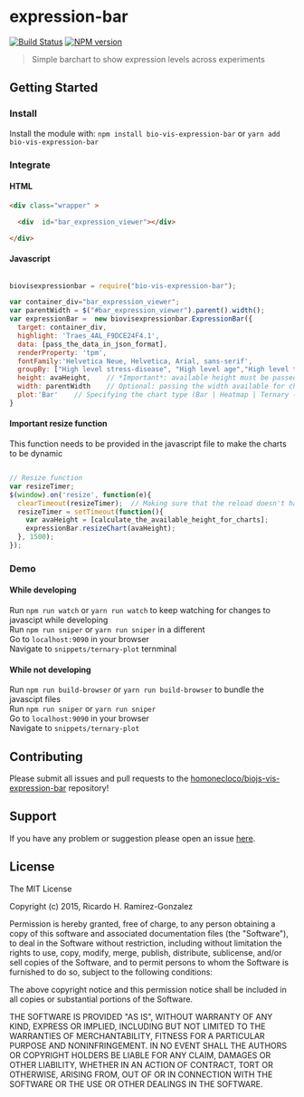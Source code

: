 # expression-bar

[![Build Status](https://secure.travis-ci.org/homonecloco/expression-bar.png?branch=master)](http://travis-ci.org/Bijan-Ghasemi-Afshar/expression-bar)
[![NPM version](https://badge-me.herokuapp.com/api/npm/expression-bar.png)](http://badges.enytc.com/for/npm/expression-bar)

> Simple barchart to show expression levels across experiments

## Getting Started

### Install
Install the module with: `npm install bio-vis-expression-bar` or `yarn add bio-vis-expression-bar`

### Integrate
#### HTML
```html
<div class="wrapper" >

  <div  id="bar_expression_viewer"></div>    

</div>

```

#### Javascript
```javascript

biovisexpressionbar = require("bio-vis-expression-bar");

var container_div="bar_expression_viewer";
var parentWidth = $("#bar_expression_viewer").parent().width();
var expressionBar =  new biovisexpressionbar.ExpressionBar({
  target: container_div,
  highlight: 'Traes_4AL_F9DCE24F4.1',
  data: [pass_the_data_in_json_format],
  renderProperty: 'tpm',    
  fontFamily:'Helvetica Neue, Helvetica, Arial, sans-serif',
  groupBy: ["High level stress-disease", "High level age","High level tissue","High level variety"],  
  height: avaHeight,    // *Important*: available height must be passed
  width: parentWidth    // Optional: passing the width available for charts
  plot:'Bar'    // Specifying the chart type (Bar | Heatmap | Ternary (Requires homologues))
}
```
#### Important resize function
This function needs to be provided in the javascript file to make the charts to be dynamic
```javascript

// Resize function
var resizeTimer;
$(window).on('resize', function(e){
  clearTimeout(resizeTimer);  // Making sure that the reload doesn't happen if the window is resized within 1.5 seconds
  resizeTimer = setTimeout(function(){
    var avaHeight = [calculate_the_available_height_for_charts];
    expressionBar.resizeChart(avaHeight);
  }, 1500);
});
```

### Demo
#### While developing
Run ```npm run watch``` or ```yarn run watch``` to keep watching for changes to javascipt while developing <br>
Run ```npm run sniper``` or ```yarn run sniper``` in a different<br>
Go to ```localhost:9090``` in your browser<br>
Navigate to ```snippets/ternary-plot``` ternminal
#### While not developing
Run ```npm run build-browser``` or ```yarn run build-browser``` to bundle the javascipt files <br>
Run ```npm run sniper``` or ```yarn run sniper```<br>
Go to ```localhost:9090``` in your browser<br>
Navigate to ```snippets/ternary-plot```


## Contributing

Please submit all issues and pull requests to the [homonecloco/biojs-vis-expression-bar](https://github.com/homonecloco/biojs-vis-expression-bar) repository!

## Support
If you have any problem or suggestion please open an issue [here](https://github.com/homonecloco/biojs-vis-expression-bar/issues).

## License

The MIT License

Copyright (c) 2015, Ricardo H. Ramirez-Gonzalez

Permission is hereby granted, free of charge, to any person
obtaining a copy of this software and associated documentation
files (the "Software"), to deal in the Software without
restriction, including without limitation the rights to use,
copy, modify, merge, publish, distribute, sublicense, and/or sell
copies of the Software, and to permit persons to whom the
Software is furnished to do so, subject to the following
conditions:

The above copyright notice and this permission notice shall be
included in all copies or substantial portions of the Software.

THE SOFTWARE IS PROVIDED "AS IS", WITHOUT WARRANTY OF ANY KIND,
EXPRESS OR IMPLIED, INCLUDING BUT NOT LIMITED TO THE WARRANTIES
OF MERCHANTABILITY, FITNESS FOR A PARTICULAR PURPOSE AND
NONINFRINGEMENT. IN NO EVENT SHALL THE AUTHORS OR COPYRIGHT
HOLDERS BE LIABLE FOR ANY CLAIM, DAMAGES OR OTHER LIABILITY,
WHETHER IN AN ACTION OF CONTRACT, TORT OR OTHERWISE, ARISING
FROM, OUT OF OR IN CONNECTION WITH THE SOFTWARE OR THE USE OR
OTHER DEALINGS IN THE SOFTWARE.
